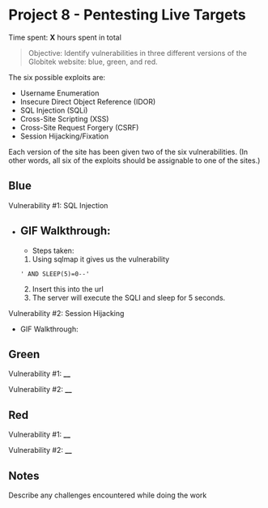 # Project 8 - Pentesting Live Targets

Time spent: **X** hours spent in total

> Objective: Identify vulnerabilities in three different versions of the Globitek website: blue, green, and red.

The six possible exploits are:

- Username Enumeration
- Insecure Direct Object Reference (IDOR)
- SQL Injection (SQLi)
- Cross-Site Scripting (XSS)
- Cross-Site Request Forgery (CSRF)
- Session Hijacking/Fixation

Each version of the site has been given two of the six vulnerabilities. (In other words, all six of the exploits should be assignable to one of the sites.)

## Blue

Vulnerability #1: SQL Injection
- GIF Walkthrough:
  -
  - Steps taken:
  1. Using sqlmap it gives us the vulnerability
  ```
  ' AND SLEEP(5)=0--'
  ```
  2. Insert this into the url
  3. The server will execute the SQLI and sleep for 5 seconds.

Vulnerability #2: Session Hijacking
- GIF Walkthrough:
  

## Green

Vulnerability #1: ********\_\_********

Vulnerability #2: ********\_\_********

## Red

Vulnerability #1: ********\_\_********

Vulnerability #2: ********\_\_********

## Notes

Describe any challenges encountered while doing the work
